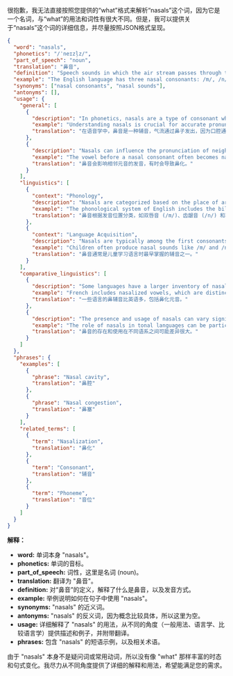 很抱歉，我无法直接按照您提供的“what”格式来解析“nasals”这个词，因为它是一个名词，与“what”的用法和词性有很大不同。但是，我可以提供关于“nasals”这个词的详细信息，并尽量按照JSON格式呈现。

```json
{
  "word": "nasals",
  "phonetics": "/ˈneɪzl̩z/",
  "part_of_speech": "noun",
  "translation": "鼻音",
  "definition": "Speech sounds in which the air stream passes through the nose, such as /m/, /n/, and /ŋ/.",
  "example": "The English language has three nasal consonants: /m/, /n/, and /ŋ/.",
  "synonyms": ["nasal consonants", "nasal sounds"],
  "antonyms": [],
  "usage": {
    "general": [
      {
        "description": "In phonetics, nasals are a type of consonant where the air escapes through the nose because the oral passage is blocked.",
        "example": "Understanding nasals is crucial for accurate pronunciation in many languages.",
        "translation": "在语音学中，鼻音是一种辅音，气流通过鼻子发出，因为口腔通道被阻挡。"
      },
      {
        "description": "Nasals can influence the pronunciation of neighboring vowels, sometimes causing nasalization.",
        "example": "The vowel before a nasal consonant often becomes nasalized.",
        "translation": "鼻音会影响相邻元音的发音，有时会导致鼻化。"
      }
    ],
    "linguistics": [
      {
        "context": "Phonology",
        "description": "Nasals are categorized based on the place of articulation, such as bilabial (/m/), alveolar (/n/), and velar (/ŋ/).",
        "example": "The phonological system of English includes the bilabial nasal /m/, as in 'map'.",
        "translation": "鼻音根据发音位置分类，如双唇音 (/m/)、齿龈音 (/n/) 和软腭音 (/ŋ/)。"
      },
      {
        "context": "Language Acquisition",
        "description": "Nasals are typically among the first consonants acquired by children learning a language.",
        "example": "Children often produce nasal sounds like /m/ and /n/ before other consonants.",
        "translation": "鼻音通常是儿童学习语言时最早掌握的辅音之一。"
      }
    ],
    "comparative_linguistics": [
      {
        "description": "Some languages have a larger inventory of nasal consonants than English, including nasalized vowels.",
        "example": "French includes nasalized vowels, which are distinct from oral vowels.",
        "translation": "一些语言的鼻辅音比英语多，包括鼻化元音。"
      },
      {
        "description": "The presence and usage of nasals can vary significantly between different language families.",
        "example": "The role of nasals in tonal languages can be particularly complex.",
        "translation": "鼻音的存在和使用在不同语系之间可能差异很大。"
      }
    ]
  },
  "phrases": {
    "examples": [
      {
        "phrase": "Nasal cavity",
        "translation": "鼻腔"
      },
      {
        "phrase": "Nasal congestion",
        "translation": "鼻塞"
      }
    ],
    "related_terms": [
      {
        "term": "Nasalization",
        "translation": "鼻化"
      },
      {
        "term": "Consonant",
        "translation": "辅音"
      },
      {
        "term": "Phoneme",
        "translation": "音位"
      }
    ]
  }
}
```

**解释：**

*   **word:** 单词本身 "nasals"。
*   **phonetics:** 单词的音标。
*   **part\_of\_speech:** 词性，这里是名词 (noun)。
*   **translation:** 翻译为 "鼻音"。
*   **definition:**  对“鼻音”的定义，解释了什么是鼻音，以及发音方式。
*   **example:** 举例说明如何在句子中使用 "nasals"。
*   **synonyms:**  "nasals" 的近义词。
*   **antonyms:**  "nasals" 的反义词，因为概念比较具体，所以这里为空。
*   **usage:** 详细解释了 "nasals" 的用法，从不同的角度（一般用法、语言学、比较语言学）提供描述和例子，并附带翻译。
*   **phrases:** 包含 "nasals" 的短语示例，以及相关术语。

由于 "nasals" 本身不是疑问词或常用动词，所以没有像 "what" 那样丰富的时态和句式变化。我尽力从不同角度提供了详细的解释和用法，希望能满足您的需求。
 